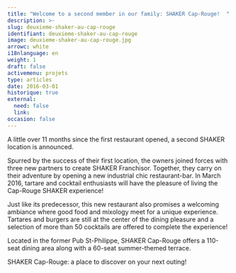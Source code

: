 ```yaml
---
title: "Welcome to a second member in our family: SHAKER Cap-Rouge!  "
description: >-
slug: deuxieme-shaker-au-cap-rouge
identifiant: deuxieme-shaker-au-cap-rouge 
image: deuxieme-shaker-au-cap-rouge.jpg
arrowc: white
i18nlanguage: en
weight: 1
draft: false
activemenu: projets
type: articles
date: 2016-03-01
historique: true
external:
  need: false
  link:
occasion: false
---
```

A little over 11 months since the first restaurant opened, a second SHAKER location is announced.  

Spurred by the success of their first location, the owners joined forces with three new partners to create SHAKER Franchisor. Together, they carry on their adventure by opening a new industrial chic restaurant-bar. In March 2016, tartare and cocktail enthusiasts will have the pleasure of living the Cap-Rouge SHAKER experience!
 
Just like its predecessor, this new restaurant also promises a welcoming ambiance where good food and mixology meet for a unique experience. Tartares and burgers are still at the center of the dining pleasure and a selection of more than 50 cocktails are offered to complete the experience! 

Located in the former Pub St-Philippe, SHAKER Cap-Rouge offers a 110-seat dining area along with a 60-seat summer-themed terrace. 

SHAKER Cap-Rouge: a place to discover on your next outing!

